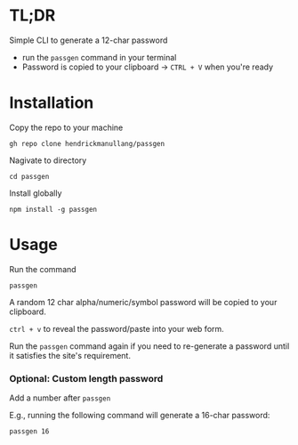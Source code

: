 # TL;DR

Simple CLI to generate a 12-char password
* run the `passgen` command in your terminal
* Password is copied to your clipboard -> `CTRL + V` when you're ready

# Installation

Copy the repo to your machine
 ```
 gh repo clone hendrickmanullang/passgen
 ```

Nagivate to directory
```
cd passgen
```

Install globally

```
npm install -g passgen
```

# Usage

Run the command
```
passgen
```

A random 12 char alpha/numeric/symbol password will be copied to your clipboard.

`ctrl + v` to reveal the password/paste into your web form.

Run the `passgen` command again if you need to re-generate a password until it satisfies the site's requirement.

### Optional: Custom length password

Add a number after `passgen`

E.g., running the following command will generate a 16-char password:
```
passgen 16
```
